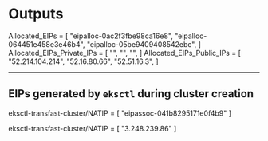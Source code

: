 # Outputs

Allocated_EIPs = [
"eipalloc-0ac2f3fbe98ca16e8",
"eipalloc-064451e458e3e46b4",
"eipalloc-05be9409408542ebc",
]
Allocated_EIPs_Private_IPs = [
"",
"",
"",
]
Allocated_EIPs_Public_IPs = [
"52.214.104.214",
"52.16.80.66",
"52.51.16.3",
]

---

## EIPs generated by `eksctl` during cluster creation

eksctl-transfast-cluster/NATIP = [
"eipassoc-041b8295171e0f4b9"
]

eksctl-transfast-cluster/NATIP = [
"3.248.239.86"
]
